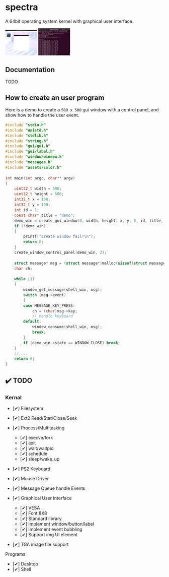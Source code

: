 # spectra

<p>A 64bit operating system kernel with graphical user interface.</p>

<img src="assets/screen01.png" alt="screenshot" width="20%"/>
<img src="assets/screen02.png" alt="terminal-log" width="20%"/>

## Documentation
TODO

## How to create an user program
Here is a demo to create a `500 x 500` gui window with a control panel, and show how to handle the user event.

```c
#include "stdio.h"
#include "unistd.h"
#include "stdlib.h"
#include "string.h"
#include "gui/gui.h"
#include "gui/label.h"
#include "window/window.h"
#include "messages.h"
#include "assets/color.h"

int main(int argc, char** argv)
{
    uint32_t width = 500;
    uint32_t height = 500;
    int32_t x = 150;
    int32_t y = 100;
    int id = 1;
    const char* title = "demo";
    demo_win = create_gui_window(0, width, height, x, y, 0, id, title, 0, 0);
    if (!demo_win)
    {
        printf("create window fail!\n");
        return 0;
    }
    create_window_control_panel(demo_win, 2);

    struct message* msg = (struct message*)malloc(sizeof(struct message));
    char ch;

    while (1)
    {
        window_get_message(shell_win, msg);
        switch (msg->event)
        {
        case MESSAGE_KEY_PRESS:
            ch = (char)msg->key;
            // handle keyboard
        default:
            window_consume(shell_win, msg);
            break;
        }
        if (demo_win->state == WINDOW_CLOSE) break;
    }
    // ...
    return 0;
}
```


## :heavy_check_mark: TODO

### Kernal
- [✔] Filesystem

- [✔] Ext2 Read/Stat/Close/Seek

- [✔] Process/Multitasking
    - [✔] execve/fork
    - [✔] exit
    - [✔] wait/waitpid
    - [✔] schedule
    - [✔] sleep/wake_up

- [✔] PS2 Keyboard

- [✔] Mouse Driver

- [✔] Message Queue handle Events

- [✔] Graphical User Interface
    - [✔] VESA
    - [✔] Font 8X8
    - [✔] Standard library
    - [✔] Implement window/button/label
    - [✔] Implement event bubbling
    - [✔] Support img UI element

- [✔] TGA image file support

Programs
- [✔] Desktop
- [✔] Shell


